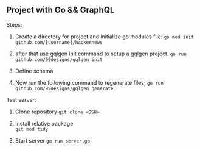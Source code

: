## Project with Go && GraphQL

Steps:
1. Create a directory for project and initialize go modules file:
    `go mod init github.com/[username]/hackernews`

2. after that use ‍‍gqlgen init command to setup a gqlgen project.
    `go run github.com/99designs/gqlgen init`

3. Define schema

4. Now run the following command to regenerate files;
    `go run github.com/99designs/gqlgen generate`


Test server:

1. Clone repository
    `git clone <SSH>`

2. Install relative package  
    `git mod tidy`

3. Start server
    `go run server.go`